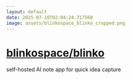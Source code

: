 ```yaml
---
layout: default
date: 2025-07-10T02:04:24.717560
image: assets/blinkospace_blinko_cropped.png
---
```


# [blinkospace/blinko](https://github.com/blinkospace/blinko)

self-hosted AI note app for quick idea capture
